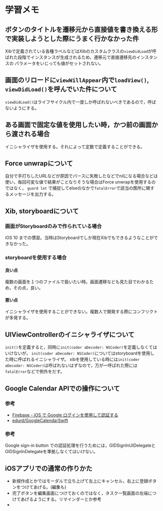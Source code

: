 # 学習メモ
## ボタンのタイトルを遷移元から直接値を書き換える形で実装しようとした際にうまく行かなかった件
Xibで定義されている各種ラベルなどはXibのカスタムクラスの`viewDidLoad`が呼ばれた段階でインスタンスが生成されるため，遷移元で直接遷移先のインスタンスの
パラメータをいじっても値がセットされない。

## 画面のリロードに`viewWillAppear`内で`loadView()`, `viewDidLoad()`を呼んでいた件について
`viewDidLoad()`はライフサイクル内で一度しか呼ばれないべきであるので，呼ばないようにする。

## ある画面で固定な値を使用したい時，かつ前の画面から渡される場合
イニシャライザを使用する。それによって定数で定義することができる。

## Force unwrapについて
自分で手打ちしたURLなどが原因でパースに失敗したなどでnilになる場合などは使い，毎回可変な値で結果がことなりそうな場合はForce unwrapを使用するのではなく，
`guard let` で捕捉してelseのなかで`fatalError`で該当の箇所に関するメッセージを出力する。

## Xib, storyboardについて
### 画面がStoryboardのみで作られている場合
 iOS 10 までの慣習。当時はStoryboardでしか現在Xibでもできるようなことができなかった。
 
### storyboardを使用する場合
#### 良い点
複数の画面を１つのファイルで扱いたい時。画面遷移なども見た目でわかるため，その点，良い。
#### 悪い点
イニシャライザを使用することができない。複数人で開発する際にコンフリクトが多発する。

## UIViewControllerのイニシャライザについて
`init()`を定義すると，同時に`init(coder aDecoder: NSCoder)`を定義しなくてはいけないが，
`init(coder aDecoder: NSCoder)`についてはstoryboardを使用した時に呼ばれるイニシャライザ。
xibを使用している時には`init(coder aDecoder: NSCoder)`は呼ばれないはずなので，万が一呼ばれた際には`fatalError`などで例外をだす。

## Google Calendar APIでの操作について
### 参考
- [Firebase - iOS で Google ログインを使用して認証する](https://firebase.google.com/docs/auth/ios/google-signin?hl=ja)
- [edurd/GoogleCalendarSwift](https://github.com/edurd/GoogleCalendarSwift)

### 参考
Google sign-in button での認証処理を行うためには，GIDSignInUIDelegateとGIDSignInDelegateを準拠しなくてはいけない。

## iOSアプリでの通常の作りかた
- 新規作成とかではモーダルで立ち上げて左上にキャンセル，右上に登録ボタンをつけてあげる。(編集も)
- 完了ボタンを編集画面につけておくのではなく，タスク一覧画面の左端につけてあげるようにする。リマインダーとか参考
- 
